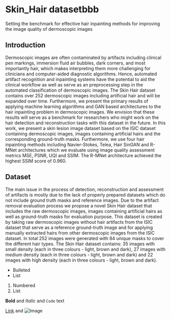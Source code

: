 # Skin_Hair datasetbbb
Setting the benchmark for effective hair inpainting methods for improving the image quality of dermoscopic images

## Introduction
Dermoscopic images are often contaminated by artifacts including clinical pen markings, immersion fluid air bubbles, dark corners, and most importantly hair, which makes interpreting them more challenging for clinicians and computer-aided diagnostic algorithms. Hence, automated artifact recognition and inpainting systems have the potential to aid the clinical workflow as well as serve as an preprocessing step in the automated classification of dermoscopic images. The Skin Hair dataset contains
over 252 dermoscopic images including artificial hair and will be expanded over time. Furthermore, we present the primary results of applying machine learning algorithms and GAN based architectures to the hair inpainting problem in dermoscopic images. We envision that these results will serve as a benchmark for researchers who might work on the hair detection and reconstruction tasks with this dataset in the future. In this work, we present a skin lesion image dataset based on the ISIC
dataset containing dermoscopic images, images containing artificial hairs and the corresponding ground-truth masks. Furthermore, we use four hair inpainting methods including Navier-Stokes, Telea, Hair SinGAN and R-MNet architectures which we evaluate using image quality assessment metrics MSE, PSNR, UQI and SSIM. The R-MNet architecture achieved the highest SSIM score of 0.960.
## Dataset
The main issue in the process of detection, reconstruction and assessment of artifacts is mostly due to the lack of properly prepared datasets which do not include
ground truth masks and reference images. Due to the artifact removal evaluation process we propose a novel Skin Hair dataset that includes the raw dermoscopic
images, images containing artificial hairs as well as ground-truth masks for evaluation purpose. This dataset is created by taking raw dermoscopic images without
hair artifacts from the ISIC dataset that serve as a reference ground-truth image and for applying manually extracted hairs from other dermoscopic images from the ISIC dataset.
In total 252 images were generated with 84 unique masks to cover the different hair types. The Skin Hair dataset contains: 35 images with small density (each in three colours - light, brown and dark), 27 images with medium density (each in three colours - light, brown and dark) and 22 images with high density (each in three colours - light, brown and dark).


- Bulleted
- List

1. Numbered
2. List

**Bold** and _Italic_ and `Code` text

[Link](url) and ![Image](src)
```
